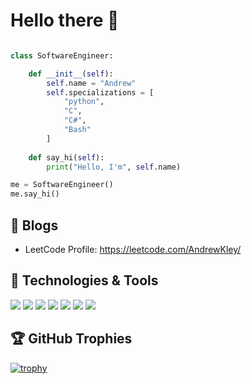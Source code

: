 # Hello there 👋

```python

class SoftwareEngineer:

    def __init__(self):
        self.name = "Andrew"
        self.specializations = [
            "python",
            "C",
            "C#",
            "Bash"
        ]
    
    def say_hi(self):
        print("Hello, I'm", self.name) 

me = SoftwareEngineer()
me.say_hi()
```

## 📝 Blogs
- LeetCode Profile:  https://leetcode.com/AndrewKley/

## 🔧 Technologies & Tools
![](https://img.shields.io/badge/Code-C-informational?style=flat&logo=C&logoColor=white&color=green)
![](https://img.shields.io/badge/Code-Python-informational?style=flat&logo=python&logoColor=white&color=green)
![](https://img.shields.io/badge/OS-Linux-informational?style=flat&logo=linux&logoColor=white&color=green)
![](https://img.shields.io/badge/Editor-VS_Code-informational?style=flat&logo=visual-studio-code&logoColor=white&color=green)
![](https://img.shields.io/badge/Shell-Bash-informational?style=flat&logo=gnu-bash&logoColor=white&color=green)
![](https://img.shields.io/badge/Tools-PostgreSQL-informational?style=flat&logo=postgresql&logoColor=white&color=green)
![](https://img.shields.io/badge/Tools-Docker-informational?style=flat&logo=docker&logoColor=white&color=green)


## 🏆 GitHub Trophies

[![trophy](https://github-profile-trophy.vercel.app/?username=AndrewKley&theme=nord&column=7)](https://github.com/ryo-ma/github-profile-trophy)